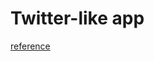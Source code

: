 # Twitter-like app
[reference](https://blog.miguelgrinberg.com/post/the-flask-mega-tutorial-part-i-hello-world)
